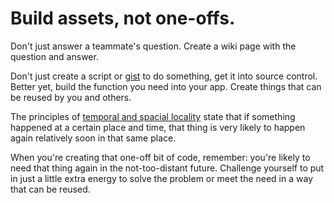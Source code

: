 # Build assets, not one-offs.

Don't just answer a teammate's question. Create a wiki page with the question and answer.

Don't just create a script or [gist](https://gist.github.com/) to do something, get it into source control.
Better yet, build the function you need into your app.
Create things that can be reused by you and others.

The principles of [temporal and spacial locality](https://en.wikipedia.org/wiki/Locality_of_reference) state that if something happened at a certain place and time,
that thing is very likely to happen again relatively soon in that same place.

When you're creating that one-off bit of code, remember: you're likely to need that thing again in the not-too-distant future.
Challenge yourself to put in just a little extra energy to solve the problem or meet the need in a way that can be reused.